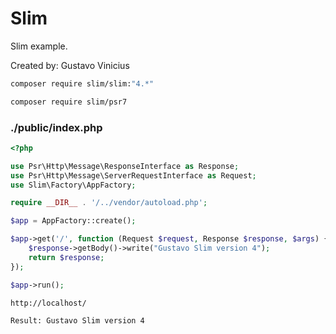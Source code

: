 # Slim

Slim example.

Created by: Gustavo Vinicius

```sh
composer require slim/slim:"4.*"

composer require slim/psr7
```

### ./public/index.php
```php
<?php

use Psr\Http\Message\ResponseInterface as Response;
use Psr\Http\Message\ServerRequestInterface as Request;
use Slim\Factory\AppFactory;

require __DIR__ . '/../vendor/autoload.php';

$app = AppFactory::create();

$app->get('/', function (Request $request, Response $response, $args) {
    $response->getBody()->write("Gustavo Slim version 4");
    return $response;
});

$app->run();
```

```
http://localhost/

Result: Gustavo Slim version 4
```
